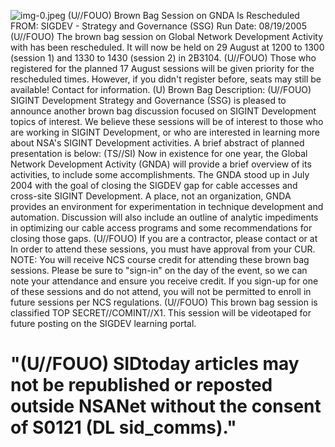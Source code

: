 ![img-0.jpeg](img-0.jpeg)
(U//FOUO) Brown Bag Session on GNDA Is Rescheduled
FROM:
SIGDEV - Strategy and Governance (SSG)
Run Date: 08/19/2005
(U//FOUO) The brown bag session on Global Network Development Activity with has been rescheduled. It will now be held on 29 August at 1200 to 1300 (session 1) and 1330 to 1430 (session 2) in 2B3104.
(U//FOUO) Those who registered for the planned 17 August sessions will be given priority for the rescheduled times. However, if you didn't register before, seats may still be available! Contact for information.
(U) Brown Bag Description:
(U//FOUO) SIGINT Development Strategy and Governance (SSG) is pleased to announce another brown bag discussion focused on SIGINT Development topics of interest. We believe these sessions will be of interest to those who are working in SIGINT Development, or who are interested in learning more about NSA's SIGINT Development activities. A brief abstract of planned presentation is below:
(TS//SI) Now in existence for one year, the Global Network Development Activity (GNDA) will provide a brief overview of its activities, to include some accomplishments. The GNDA stood up in July 2004 with the goal of closing the SIGDEV gap for cable accesses and cross-site SIGINT Development. A place, not an organization, GNDA provides an environment for experimentation in technique development and automation. Discussion will also include an outline of analytic impediments in optimizing our cable access programs and some recommendations for closing those gaps.
(U//FOUO) If you are a contractor, please contact or at
In order to attend these sessions, you must have approval from your CUR. NOTE: You will receive NCS course credit for attending these brown bag sessions. Please be sure to "sign-in" on the day of the event, so we can note your attendance and ensure you receive credit. If you sign-up for one of these sessions and do not attend, you will not be permitted to enroll in future sessions per NCS regulations.
(U//FOUO) This brown bag session is classified TOP SECRET//COMINT//X1. This session will be videotaped for future posting on the SIGDEV learning portal.

# "(U//FOUO) SIDtoday articles may not be republished or reposted outside NSANet without the consent of S0121 (DL sid_comms)."
